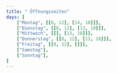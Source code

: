 ```yaml
---
title: " Öffnungszeiten"
days: [
    ["Montag", [[8, 12], [14, 18]]],
    ["Dienstag", [[8, 12], [13, 19]]],
    ["Mittwoch", [[], [13, 18]]],
    ["Donnerstag", [[8, 12], [13, 18]]],
    ["Freitag", [[8, 12], []]],
    ["Samstag"],
    ["Sonntag"],
]
---
```

